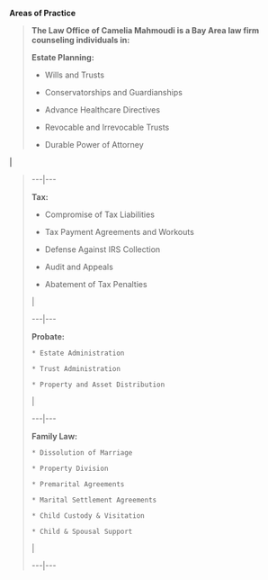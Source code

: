 **Areas of Practice**

> **The Law Office of Camelia Mahmoudi is a Bay Area law firm counseling individuals in:**
> 
> **Estate Planning:**
> 
>   * Wills and Trusts
> 
>   * Conservatorships and Guardianships
> 
>   * Advance Healthcare Directives
> 
>   * Revocable and Irrevocable Trusts
> 
>   * Durable Power of Attorney
> 
> 
|   
>   
> ---|---  
>   
> **Tax:**
> 
>   * Compromise of Tax Liabilities 
> 
>   * Tax Payment Agreements and Workouts 
> 
>   * Defense Against IRS Collection 
> 
>   * Audit and Appeals 
> 
>   * Abatement of Tax Penalties 
> 
> |   
>   
> ---|---  
>   
> **Probate:**
> 
>     * Estate Administration
> 
>     * Trust Administration
> 
>     * Property and Asset Distribution
> 
> |   
>   
> ---|---  
>   
> **Family Law:**
> 
>     * Dissolution of Marriage
> 
>     * Property Division
> 
>     * Premarital Agreements
> 
>     * Marital Settlement Agreements
> 
>     * Child Custody & Visitation
> 
>     * Child & Spousal Support
> 
> |   
>   
> ---|---  
>   
>  

